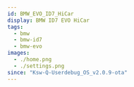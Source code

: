 ```yaml
---
id: BMW_EVO_ID7_HiCar
display: BMW ID7 EVO HiCar
tags:
  - bmw
  - bmw-id7
  - bmw-evo
images:
  - ./home.png
  - ./settings.png
since: "Ksw-Q-Userdebug_OS_v2.0.9-ota"
---
```

